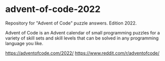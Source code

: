 # advent-of-code-2022
Repository for "Advent of Code" puzzle answers. Edition 2022.

Advent of Code is an Advent calendar of small programming puzzles for a variety of skill sets and skill levels that can be solved in any programming language you like.

https://adventofcode.com/2022/
https://www.reddit.com/r/adventofcode/
